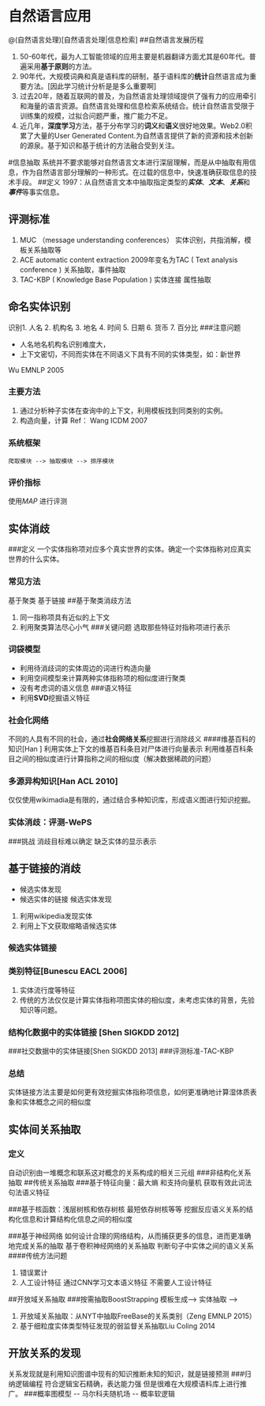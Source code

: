 # 自然语言应用
@(自然语言处理)[自然语言处理|信息检索]
##自然语言发展历程
1. 50-60年代，最为人工智能领域的应用主要是机器翻译方面尤其是60年代。普遍采用**基于原则**的方法。
2. 90年代，大规模词典和真是语料库的研制，基于语料库的**统计**自然语言成为重要方法。[因此学习统计分析是是多么重要啊]
3. 过去20年，随着互联网的普及，为自然语言处理领域提供了强有力的应用牵引和海量的语言资源。自然语言处理和信息检索系统结合。统计自然语言受限于训练集的规模，过拟合问题严重，推广能力不足。
4. 近几年，**深度学习**方法，基于分布学习的**词义**和**语义**很好地效果。Web2.0积累了大量的User Generated Content.为自然语言提供了新的资源和技术创新的源泉。基于知识和基于统计的方法融合受到关注。

#信息抽取
系统并不要求能够对自然语言文本进行深层理解，而是从中抽取有用信息，作为自然语言部分理解的一种形式。在过载的信息中，快速准确获取信息的技术手段。
##定义
1997：从自然语言文本中抽取指定类型的***实体***、***文本***、***关系***和***事件***等事实信息。

## 评测标准
1. MUC （message understanding conferences）
    实体识别，共指消解，模板关系抽取等
2. ACE  automatic content extraction
    2009年变名为TAC ( Text analysis conference )
    关系抽取，事件抽取
3. TAC-KBP ( Knowledge Base Population )
    实体连接 属性抽取
## 命名实体识别
识别1. 人名  2. 机构名 3. 地名 4. 时间 5. 日期 6. 货币 7. 百分比
###注意问题
* 人名地名机构名识别难度大，
* 上下文密切，不同而实体在不同语义下具有不同的实体类型，如：新世界

Wu EMNLP 2005
### 主要方法
1. 通过分析种子实体在查询中的上下文，利用模板找到同类别的实例。
2. 构造向量，计算
Ref： Wang ICDM 2007
### 系统框架
    
    爬取模块 --> 抽取模块 --> 排序模块

### 评价指标
使用$MAP$ 进行评测

## 实体消歧
###定义
一个实体指称项对应多个真实世界的实体。确定一个实体指称对应真实世界的什么实体。
### 常见方法
基于聚类
基于链接
##基于聚类消歧方法
1. 同一指称项具有近似的上下文
2. 利用聚类算法尽心小气
###关键问题
选取那些特征対指称项进行表示
### 词袋模型
* 利用待消歧词的实体周边的词进行构造向量
* 利用空间模型来计算两种实体指称项的相似度进行聚类
* 没有考虑词的语义信息
###语义特征
* 利用**SVD**挖掘语义特征
### 社会化网络
不同的人具有不同的社会，通过**社会网络关系**挖掘进行消除歧义
####维基百科的知识[Han ]
利用实体上下文的维基百科条目对尸体进行向量表示
利用维基百科条目之间的相似度进行计算指称之间的相似度（解决数据稀疏的问题）

### 多源异构知识[Han ACL 2010]
仅仅使用wikimadia是有限的，通过结合多种知识库，形成语义图进行知识挖掘。
### 实体消歧：评测-WePS
###挑战
消歧目标难以确定
缺乏实体的显示表示

## 基于链接的消歧
* 候选实体发现
* 候选实体的链接
候选实体发现
1. 利用wikipedia发现实体
2. 利用上下文获取缩略语候选实体
### 候选实体链接

### 类别特征[Bunescu EACL 2006]
1. 实体流行度等特征
2. 传统的方法仅仅是计算实体指称项图实体的相似度，未考虑实体的背景，先验知识等问题。

### 结构化数据中的实体链接 [Shen SIGKDD 2012]
###社交数据中的实体链接[Shen SIGKDD 2013]
###评测标准-TAC-KBP
### 总结
实体链接方法主要是如何更有效挖掘实体指称项信息，如何更准确地计算湿体质表象和实体概念之间的相似度

## 实体间关系抽取
### 定义
自动识别由一堆概念和联系这对概念的关系构成的相关三元组
###非结构化关系抽取
##传统关系抽取
###基于特征向量：最大熵 和支持向量机
获取有效此词法句法语义特征

###基于核函数：浅层树核和依存树核 最短依存树核等等
挖掘反应语义关系的结构化信息和计算结构化信息之间的相似度

###基于神经网络
如何设计合理的网络结构，从而捕获更多的信息，进而更准确地完成关系的抽取
基于卷积神经网络的关系抽取
判断句子中实体之间的语义关系
####传统方法问题
1. 错误累计
2. 人工设计特征
通过CNN学习文本语义特征
不需要人工设计特征

##开放域关系抽取
###按需抽取BoostStrapping
    模板生成--> 实体抽取 --> 
<!--Turing Center Machine Reading-->
1. 开放域关系抽取：从NYT中抽取FreeBase的关系类别（Zeng EMNLP 2015）
2. 基于细粒度实体类型特征发现的弱监督关系抽取Liu Coling 2014

## 开放关系的发现
关系发现就是利用知识图谱中现有的知识推断未知的知识，就是链接预测
###归纳逻辑编程
符合逻辑宝石精确，表达能力强
但是很难在大规模语料库上进行推广。
###概率图模型
-- 马尔科夫随机场
-- 概率软逻辑